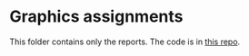 # Graphics assignments

This folder contains only the reports. The code is in [this repo](https://github.com/sigtot/TDT4195-Visual_Computing_Fundamentals-OpenGL).
